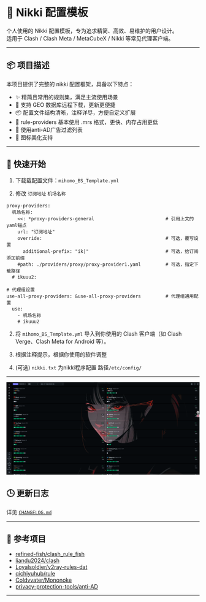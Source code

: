 <!--
 * @Author: bsakura
 * @Date: 2025-08-05 12:15:01
 * @LastEditors: BSakura
 * @LastEditTime: 2025-08-06 05:32:44
 * @FilePath: /undefined/Users/bsakura/Documents/github/mihomo-config/README.md
 * @Description: 
 * 
 * Copyright (c) 2025 by bsakura, All Rights Reserved. 
-->
# 🧩 Nikki 配置模板

个人使用的 Nikki 配置模板，专为追求精简、高效、易维护的用户设计。  
适用于 Clash / Clash Meta / MetaCubeX / Nikki 等常见代理客户端。

---

## 📦 项目描述

本项目提供了完整的 nikki 配置框架，具备以下特点：

- ✨ 精简且常用的规则集，满足主流使用场景
- 🔧 支持 GEO 数据库远程下载，更新更便捷
- 📦 配置文件结构清晰，注释详尽，方便自定义扩展
- 📁 rule-providers 基本使用 .mrs 格式，更快、内存占用更低
- 🧱 使用anti-AD广告过滤列表 
- 🎨 图标美化支持

---

## 📌 快速开始

1. 下载载配置文件：`mihomo_BS_Template.yml` 

2. 修改 `订阅地址` `机场名称`
```
proxy-providers:
  机场名称:
    <<: *proxy-providers-general                          # 引用上文的yaml锚点
    url: "订阅地址"
    override:                                             # 可选，覆写设置
      additional-prefix: "ik|"                            # 可选，给订阅添加前缀
    #path: ./providers/proxy/proxy-provider1.yaml         # 可选，指定下载路径
  # ikuuu2:

# 代理组设置
use-all-proxy-providers: &use-all-proxy-providers         # 代理组通用配置
  use:
    - 机场名称
    # ikuuu2
```

2. 将 `mihomo_BS_Template.yml` 导入到你使用的 Clash 客户端（如 Clash Verge、Clash Meta for Android 等）。

3. 根据注释提示，根据你使用的软件调整

4. (可选) `nikki.txt` 为nikki程序配置 路径`/etc/config/`

---

![策略组展示](<FireShot Capture 006 - zashboard - 代理 - [10.10.2.2].png>)

## 🕒 更新日志

详见 [`CHANGELOG.md`](CHANGELOG.md)

---

## 🧠 参考项目

- [refined-fish/clash_rule_fish](https://github.com/refined-fish/clash_rule_fish)
- [liandu2024/clash](https://github.com/liandu2024/clash)
- [Loyalsoldier/v2ray-rules-dat](https://github.com/Loyalsoldier/v2ray-rules-dat)
- [qichiyuhub/rule](https://github.com/qichiyuhub/rule)
- [Coldvvater/Mononoke](https://github.com/Coldvvater/Mononoke)
- [privacy-protection-tools/anti-AD](https://github.com/privacy-protection-tools/anti-AD)
---

